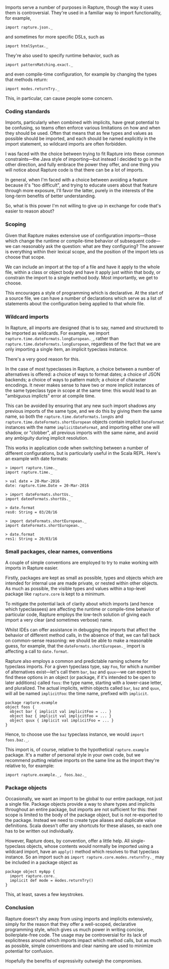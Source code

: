 Imports serve a number of purposes in Rapture, though the way it uses them is
controversial. They're used in a familiar way to import functionality, for
example,

```
import rapture.json._
```

and sometimes for more specific DSLs, such as

```
import htmlSyntax._
```

They're also used to specify runtime behavior, such as

```
import patternMatching.exact._
```

and even compile-time configuration, for example by changing the types that
methods return:

```
import modes.returnTry._
```

This, in particular, can cause people some concern.

### Coding standards

Imports, particularly when combined with implicits, have great potential to be
confusing, so teams often enforce various limitations on how and when they
should be used. Often that means that as few types and values as possible
should be imported, and each should be named explicitly in the import
statement, so wildcard imports are often forbidden.

I was faced with the choice between trying to fit Rapture into these common
constraints—the Java style of importing—but instead I decided to go in the
other direction, and fully embrace the power they offer, and one thing you will
notice about Rapture code is that there can be a lot of imports.

In general, when I'm faced with a choice between avoiding a feature because
it's "too difficult", and trying to educate users about that feature through
more exposure, I'll favor the latter, purely in the interests of the long-term
benefits of better understanding.

So, what is this power I'm not willing to give up in exchange for code that's
easier to reason about?

### Scoping

Given that Rapture makes extensive use of configuration imports—those which
change the runtime or compile-time behavior of subsequent code—we can
reasonably ask the question: what are they configuring? The answer is
everything within their lexical scope, and the position of the import lets us
choose that scope.

We can include an import at the top of a file and have it apply to the whole
file, within a class or object body and have it apply just within that body, or
constrain the import to a single method body. Most importantly, we get to
choose.

This encourages a style of programming which is declarative. At the start of a
source file, we can have a number of declarations which serve as a list of
statements about the configuration being applied to that whole file.

### Wildcard imports

In Rapture, all imports are designed (that is to say, named and structured) to
be imported as wildcards. For example, we import
`rapture.time.dateFormats.longEuropean._`, rather than
`rapture.time.dateFormats.longEuropean`, regardless of the fact that we are
only importing a single item, an implicit typeclass instance.

There's a very good reason for this.

In the case of most typeclasses in Rapture, a choice between a number of
alternatives is offered: a choice of ways to format dates; a choice of JSON
backends; a choice of ways to pattern match; a choice of character encodings.
It never makes sense to have two or more implicit instances of the same
typeclass type in scope at the same time: this would lead to an "ambiguous
implicts" error at compile time.

This can be avoided by ensuring that any new such import shadows any previous
imports of the same type, and we do this by giving them the same name, so both
the `rapture.time.dateFormats.longUs` and
`rapture.time.dateFormats.shortEuropean` objects contain implicit `DateFormat`
instances with the name `implicitDateFormat`, and importing either one will
shadow, or "clobber", all previous imports with the same name, and avoid any
ambiguity during implicit resolution.

This works in application code when switching between a number of different
configurations, but is particularly useful in the Scala REPL. Here's an example
with date formats:

```
> import rapture.time._
import rapture.time._

> val date = 20-Mar-2016
date: rapture.time.Date = 20-Mar-2016

> import dateFormats.shortUs._
import dateeFormats.shortUs._

> date.format
res0: String = 03/20/16

> import dateFormats.shortEuropean._
import dateFormats.shortEuropean._

> date.format
res1: String = 20/03/16
```

### Small packages, clear names, conventions

A couple of simple conventions are employed to try to make working with imports
in Rapture easier.

Firstly, packages are kept as small as possible, types and objects which are
intended for internal use are made private, or nested within other objects. As
much as possible, the visible types and values within a top-level package like
`rapture.core` is kept to a minimum.

To mitigate the potential lack of clarity about which imports (and hence which
typeclassees) are affecting the runtime or compile-time behavior of particular
code, Rapture employs the low-tech solution of giving each import a very
clear (and sometimes verbose) name.

Whilst IDEs can offer assistance in debugging the imports that affect the
behavior of different method calls, in the absence of that, we can fall back on
common-sense reasoning: we should be able to make a reasonable guess, for
example, that the `dateFormats.shortEuropean._` import is affecting a call to
`date.format`.

Rapture also employs a common and predictable naming scheme for typeclass
imports. For a given typeclass type, say `Foo`, for which a number of
alternatives exist—let's call them `bar`, `baz` and `quux`—we can expect to
find these options in an object (or package, if it's intended to be open to
later additions) called `foos`: the type name, starting with a lower-case
letter, and pluralized. The actual implicits, within objects called `bar`,
`baz` and `quux`, will all be named `implicitFoo`: the time name, prefixed with
`implicit`.

```
package rapture.example
object foos {
  object bar { implicit val implicitFoo = ... }
  object baz { implicit val implicitFoo = ... }
  object quux { implicit val implicitFoo = ... }
}
```

Hence, to choose use the `baz` typeclass instance, we would `import foos.baz._`.

This import is, of course, relative to the hypothetical `rapture.example`
package. It's a matter of personal style in your own code, but we recommend
putting relative imports on the same line as the import they're relative to,
for example:

```
import rapture.example._, foos.baz._
```

### Package objects

Occasionally, we want an import to be global to our entire package, not just a
single file. Package objects provide a way to share types and implicits
throughout an entire package, but imports are not sufficient for this: their
scope is limited to the body of the package object, but is not re-exported to
the package. Instead we need to create type aliases and duplicate value
definitions. Scala doesn't offer any shortcuts for these aliases, so each one
has to be written out individually.

However, Rapture does, by convention, offer a little help. All single-typeclass
objects, whose contents would normally be imported using a wildcard import,
have an `apply()` method which resolves to that typeclass instance. So an
import such as `import rapture.core.modes.returnTry._` may be included in a
package object as

```
package object myApp {
  import rapture.core._
  implicit def mode = modes.returnTry()
}
```

This, at least, saves a few keystrokes.

### Conclusion

Rapture doesn't shy away from using imports and implicits extensively, simply
for the reason that they offer a well-scoped, declarative programming style,
which gives us much power in writing concise, boilerplate-free code. The usage
may be controversial for its lack of explicitness around which imports impact
which method calls, but as much as possible, simple conventions and clear
naming are used to minimize potential for confusion.

Hopefully the benefits of expressivity outweigh the compromises.
